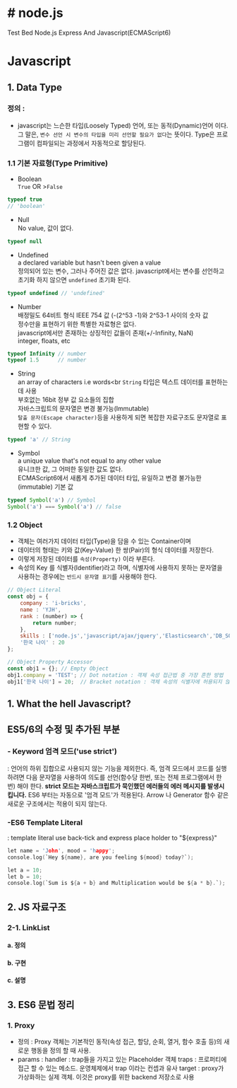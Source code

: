 # # node.js
Test Bed Node.js Express And Javascript(ECMAScript6)

# Javascript
## 1. Data Type<br>
### 정의 : 
- javascript는 느슨한 타입(Loosely Typed) 언어, 또는 동적(Dynamic)언어 이다. 그 말은, `변수 선언 시 변수의 타입을 미리 선언할 필요가 없다`는 뜻이다. Type은 프로그램이 컴파일되는 과정에서 자동적으로 할당된다.
### 1.1 기본 자료형(Type Primitive)
- Boolean<br>
`True` OR >`False`
```javascript
typeof true
// 'boolean'
```
- Null<br>
No value, 값이 없다.
```javascript
typeof null
```
- Undefined<br>
a declared variable but hasn't been given a value<br>
정의되어 있는 변수, 그러나 주어진 값은 없다. javascript에서는 변수를 선언하고 초기화 하지 않으면 `undefined` 초기화 된다.
```javascript
typeof undefined // 'undefined'
```
- Number<br>
배정밀도 64비트 형식 IEEE 754 값 (-(2^53 -1)와 2^53-1 사이의 숫자 값<br>
정수만을 표현하기 위한 특별한 자료형은 없다.<br>
javascript에서만 존재하는 상징적인 값들이 존재(+/-Infinity, NaN)<br>
integer, floats, etc
```javascript
typeof Infinity // number
typeof 1.5      // number
```
- String<br>
an array of characters i.e words<br
`String` 타입은 텍스트 데이터를 표현하는데 사용<br>
부호없는 16bit 정부 값 요소들의 집합<br>
자바스크립트의 문자열은 변경 불가능(Immutable)<br>
`탈출 문자(Escape character)`등을 사용하게 되면 복잡한 자료구조도 문자열로 표현할 수 있다.
```javascript
typeof 'a' // String
```
- Symbol<br>
a unique value that's not equal to any other value<br>
유니크한 값, 그 어떠한 동일한 값도 없다.<br>
ECMAScript6에서 새롭게 추가된 데이터 타입, 유일하고 변경 불가능한(immutable) 기본 값
```javascript
typeof Symbol('a') // Symbol
Symbol('a') === Symbol('a') // false
```
### 1.2 Object
- 객체는 여러가지 데이터 타입(Type)을 담을 수 있는 Container이며 <br>
- 데이터의 형태는 키와 값(Key-Value) 한 쌍(Pair)의 형식 데이터를 저장한다.<br>
- 이렇게 저장된 데이터를 `속성(Property)` 이라 부른다.<br>
- 속성의 Key 를 식별자(Identifier)라고 하며, 식별자에 사용하지 못하는 문자열을 사용하는 경우에는 `반드시 문자열 표기`를 사용해야 한다.
```javascript
// Object Literal
const obj = {
    company : 'i-bricks',
    name : 'YJH',
    rank : (number) => {
        return number;
    },
    skills : ['node.js','javascript/ajax/jquery','Elasticsearch','DB_SQL'],
    '한국 나이' : 20
};

// Object Property Accessor
const obj1 = {}; // Empty Object
obj1.company = 'TEST'; // Dot notation : 객체 속성 접근법 중 가장 흔한 방법
obj1['한국 나이'] = 20;  // Bracket notation : 객체 속성의 식별자에 허용되지 않는 문자를 사용하는 경우 사용
```



## 1. What the hell Javascript?
## ES5/6의 수정 및 추가된 부분
### - Keyword 엄격 모드('use strict')
: 언어의 하위 집합으로 사용되지 않는 기능을 제외한다. 즉, 엄격 모드에서 코드를 실행하려면 다음 문자열을 사용하여 의도를 선언(함수당 한번, 또는 전체 프로그램에서 한번) 해야 한다. **strict 모드는 자바스크립트가 묵인했던 에러들의 에러 메시지를 발생시킵니다.**
ES6 부터는 자동으로 '엄격 모드'가 적용된다. Arrow 나 Generator 함수 같은 새로운 구조에서는 적용이 되지 않는다.
### -ES6 Template Literal
: template literal use back-tick and express place holder to "${express}"                                       
```c
let name = 'John', mood = 'happy';
console.log(`Hey ${name}, are you feeling ${mood} today?`);
```
```c
let a = 10;
let b = 10;
console.log(`Sum is ${a + b} and Multiplication would be ${a * b}.`);
```





## 2. JS 자료구조
### 2-1. LinkList<br>
#### a. 정의
#### b. 구현
#### c. 설명

## 3. ES6 문법 정리
### 1. Proxy
- 정의 : Proxy 객체는 기본적인 동작(속성 접근, 할당, 순회, 열거, 함수 호출 등)의 새로운 행동을 정의 할 때 사용.
- params : handler : trap들을 가지고 있는 Placeholder 객체
           traps : 프로퍼티에 접근 할 수 있는 메소드. 운영체제에서 trap 이라는 컨셉과 유사
           target : proxy가 가상화하는 실제 객체. 이것은 proxy를 위한 backend 저장소로 사용
